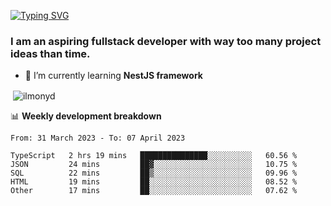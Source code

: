 [![Typing SVG](https://readme-typing-svg.herokuapp.com?color=%23e07a5f&size=40&center=false&vCenter=true&multiline=true&width=900&height=70&lines=Hi%2C+my+name+is+Oleg)](https://git.io/typing-svg)

<h3>
  I am an aspiring fullstack developer with way too many project ideas than time.</h3>

- 🌱 I’m currently learning **NestJS framework**

<p align="left">
</p>






<p>&nbsp;<img align="center" src="https://github-readme-stats.vercel.app/api?username=ilmonyd&show_icons=true&theme=calm&locale=en" alt="ilmonyd" /></p>


📊 **Weekly development breakdown**
<!--START_SECTION:waka-->

```text
From: 31 March 2023 - To: 07 April 2023

TypeScript   2 hrs 19 mins   ███████████████░░░░░░░░░░   60.56 %
JSON         24 mins         ██▓░░░░░░░░░░░░░░░░░░░░░░   10.75 %
SQL          22 mins         ██▒░░░░░░░░░░░░░░░░░░░░░░   09.96 %
HTML         19 mins         ██░░░░░░░░░░░░░░░░░░░░░░░   08.52 %
Other        17 mins         ██░░░░░░░░░░░░░░░░░░░░░░░   07.62 %
```

<!--END_SECTION:waka-->
